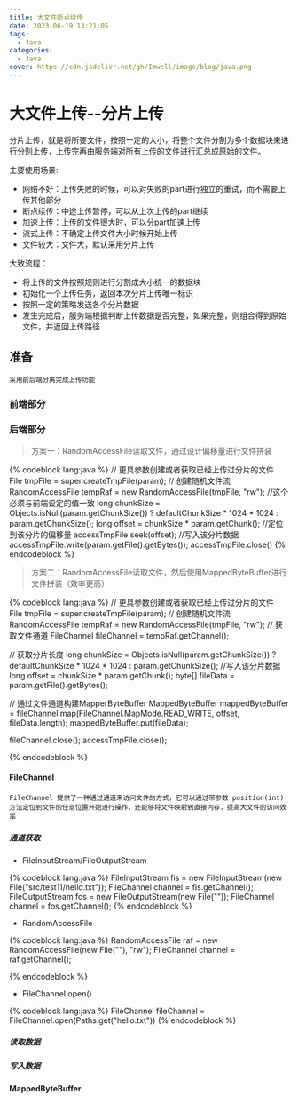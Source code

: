 ```yaml
---
title: 大文件断点续传
date: 2023-06-19 13:21:05
tags:
  - Java
categories:
  - Java
cover: https://cdn.jsdelivr.net/gh/Imwell/image/blog/java.png
---
```

# 大文件上传--分片上传

分片上传，就是将所要文件，按照一定的大小，将整个文件分割为多个数据块来进行分别上传，上传完再由服务端对所有上传的文件进行汇总成原始的文件。

主要使用场景:
- 网络不好：上传失败的时候，可以对失败的part进行独立的重试，而不需要上传其他部分
- 断点续传：中途上传暂停，可以从上次上传的part继续
- 加速上传：上传的文件很大时，可以分part加速上传
- 流式上传：不确定上传文件大小时候开始上传
- 文件较大：文件大，默认采用分片上传

大致流程：
- 将上传的文件按照规则进行分割成大小统一的数据块
- 初始化一个上传任务，返回本次分片上传唯一标识
- 按照一定的策略发送各个分片数据
- 发生完成后，服务端根据判断上传数据是否完整，如果完整，则组合得到原始文件，并返回上传路径

## 准备
    采用前后端分离完成上传功能

### 前端部分 


### 后端部分

> 方案一：RandomAccessFile读取文件，通过设计偏移量进行文件拼装

{% codeblock lang:java %}
// 更具参数创建或者获取已经上传过分片的文件
File tmpFile = super.createTmpFile(param);
// 创建随机文件流
RandomAccessFile tempRaf = new RandomAccessFile(tmpFile, "rw");
//这个必须与前端设定的值一致
long chunkSize = Objects.isNull(param.getChunkSize()) ? defaultChunkSize * 1024 * 1024 : param.getChunkSize();
long offset = chunkSize * param.getChunk();
//定位到该分片的偏移量
accessTmpFile.seek(offset);
//写入该分片数据
accessTmpFile.write(param.getFile().getBytes());
accessTmpFile.close()
{% endcodeblock %}

> 方案二：RandomAccessFile读取文件，然后使用MappedByteBuffer进行文件拼装（效率更高）

{% codeblock lang:java %}
// 更具参数创建或者获取已经上传过分片的文件
File tmpFile = super.createTmpFile(param);
// 创建随机文件流
RandomAccessFile tempRaf = new RandomAccessFile(tmpFile, "rw");
// 获取文件通道
FileChannel fileChannel = tempRaf.getChannel();

// 获取分片长度
long chunkSize = Objects.isNull(param.getChunkSize()) ? defaultChunkSize * 1024 * 1024 : param.getChunkSize();
//写入该分片数据
long offset = chunkSize * param.getChunk();
byte[] fileData = param.getFile().getBytes();

// 通过文件通道构建MapperByteBuffer
MappedByteBuffer mappedByteBuffer = fileChannel.map(FileChannel.MapMode.READ_WRITE, offset, fileData.length);
mappedByteBuffer.put(fileData);

fileChannel.close();
accessTmpFile.close();

{% endcodeblock %}

#### FileChannel
    FileChannel 提供了一种通过通道来访问文件的方式，它可以通过带参数 position(int) 方法定位到文件的任意位置开始进行操作，还能够将文件映射到直接内存，提高大文件的访问效率

##### 通道获取
- FileInputStream/FileOutputStream

{% codeblock lang:java %}
FileInputStream fis = new FileInputStream(new File("src/test11/hello.txt"));
FileChannel channel = fis.getChannel();
FileOutputStream fos = new FileOutputStream(new File(""));
FileChannel channel = fos.getChannel();
{% endcodeblock %}

- RandomAccessFile

{% codeblock lang:java %}
RandomAccessFile raf = new RandomAccessFile(new File(""), "rw");
FileChannel channel = raf.getChannel();

{% endcodeblock %}

- FileChannel.open()

{% codeblock lang:java %}
FileChannel fileChannel = FileChannel.open(Paths.get("hello.txt"))
{% endcodeblock %}

##### 读取数据



##### 写入数据

#### MappedByteBuffer


